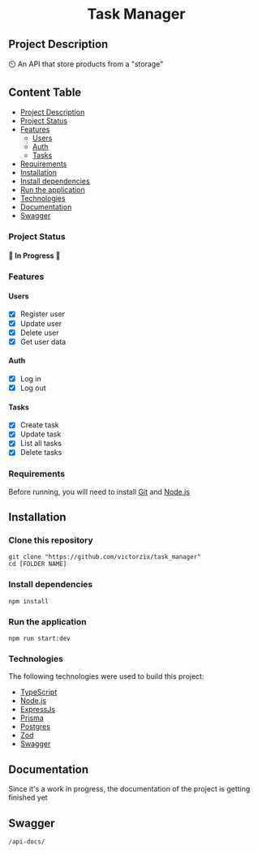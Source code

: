 <h1 align="center">Task Manager</h1>

## Project Description
<p>⏲️ An API that store products from a "storage"</p>

## Content Table
- [Project Description](#project-description)
- [Project Status](#project-status)
 - [Features](#features)
   - [Users](#users)
   - [Auth](#auth)
   - [Tasks](#tasks)
 - [Requirements](#requirements)
- [Installation](#installation)
 - [Install dependencies](#install-dependencies)
 - [Run the application](#run-the-application)
 - [Technologies](#technologies)
 - [Documentation](#documentation)
 - [Swagger](#swagger)

### Project Status
<h4>🚧 In Progress 🚧</h4>

### Features
#### Users
- [x] Register user
- [x] Update user
- [x] Delete user
- [x] Get user data

#### Auth
- [x] Log in
- [x] Log out

#### Tasks
- [x] Create task
- [x] Update task
- [x] List all tasks
- [x] Delete tasks

### Requirements
Before running, you will need to install [Git](https://git-scm.com) and [Node.js](https://nodejs.org/en/)

## Installation

### Clone this repository

```
git clone "https://github.com/victorzix/task_manager"
cd [FOLDER NAME]
```

### Install dependencies

```
npm install
```

### Run the application

```
npm run start:dev
```

### Technologies
The following technologies were used to build this project:

- [TypeScript](https://www.typescriptlang.org/)
- [Node.js](https://nodejs.org/en/)
- [ExpressJs](https://expressjs.com/)
- [Prisma](https://www.prisma.io/)
- [Postgres](https://www.postgresql.org/)
- [Zod](https://zod.dev/)
- [Swagger](https://swagger.io/)

## Documentation
Since it's a work in progress, the documentation of the project is getting finished yet

## Swagger
```
/api-docs/
```
